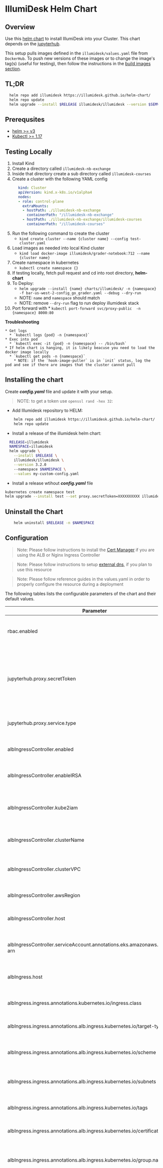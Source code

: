 # IllumiDesk Helm Chart

## Overview

Use this [helm chart](https://helm.sh/docs/topics/charts/) to install IllumiDesk into your Cluster. This chart depends on the [jupyterhub](https://zero-to-jupyterhub.readthedocs.io/en/latest/).

This setup pulls images defined in the `illumidesk/values.yaml` file from `DockerHub`. To push new versions of these images or to change the image's tag(s) (useful for testing), then follow the instructions in the [build images section](#build-images).  

## TL;DR

```bash
  helm repo add illumidesk https://illumidesk.github.io/helm-chart/
  helm repo update
  helm upgrade --install $RELEASE illumidesk/illumidesk --version $SEMVER --namespace $NAMESPACE --values example-config/values.yaml --debug
```

## Prerequsites

- [helm >= v3](https://github.com/kubernetes/helm)
- [Kubectl >= 1.17](https://kubernetes.io/docs/tasks/tools/install-kubectl/)

## Testing Locally

  1. Install Kind
  2. Create a directory called `illumidesk-nb-exchange`
  3. Inside that directory create a sub directory called `illumidesk-courses`
  4. Create a cluster with the following YAML config
```yml
      kind: Cluster
      apiVersion: kind.x-k8s.io/v1alpha4
      nodes:
      - role: control-plane
        extraMounts:
        - hostPath: ./illumidesk-nb-exchange
          containerPath: "/illumidesk-nb-exchange"
        - hostPath: ./illumidesk-nb-exchange/illumidesk-courses
          containerPath: "/illumidesk-courses"
  ```
  5. Run the following command to create the cluster
     *  `kind create cluster --name {cluster name} --config test-cluster.yaml ` 
  6. Load images as needed into local Kind cluster
     *  `kind load docker-image illumidesk/grader-notebook:712 --name {cluster name}`
  7. Create namespace in kubernetes
     * `kubectl create namespace {}` 
  8. If testing locally, fetch pull request and cd into root directory, **helm-chart**
  9. To Deploy: 
     * `helm upgrade --install {name} charts/illumidesk/ -n {namespace} -f bar-us-west-2-config_go_grader.yaml --debug --dry-run`  
     * NOTE: `name` and `namespace` should match  
     * NOTE: remove `--dry-run` flag to run deploy illumidesk stack
  10. Port forward with 
     * `kubectl port-forward svc/proxy-public  -n {namespace} 8000:80`

  **Troubleshooting**

    * Get logs
      * `kubectl logs {pod} -n {namespace}`
    * Exec into pod
      * `kubectl exec -it {pod} -n {namespace} -- /bin/bash`
    * If helm chart is hanging, it is likely beacuse you need to load the docker image locally
      * `kubectl get pods -n {namespace}`
        * NOTE: if the `hook-image-puller` is in `init` status, log the pod and see if there are images that the cluster cannot pull

## Installing the chart

Create _**config.yaml**_ file and update it with your setup.

> NOTE: to get a token use  `openssl rand -hex 32`:

- Add Illumidesk repository to HELM:

```bash
    helm repo add illumidesk https://illumidesk.github.io/helm-chart/
    helm repo update
```

- Install a release of the illumidesk helm chart:

```bash
  RELEASE=illumidesk
  NAMESPACE=illumidesk
  helm upgrade \
    --install $RELEASE \
    illumidesk/illumidesk \
    --version 3.2.0
    --namespace $NAMESPACE \
    --values my-custom-config.yaml
```

- Install a release wtihout  _**config.yaml**_ file

```bash
kubernetes create namespace test
helm upgrade --install test --set proxy.secretToken=XXXXXXXXXX illumidesk/illumidesk --version 3.2.0 -n test
```

## Uninstall the Chart

```bash
    helm uninstall $RELEASE -n $NAMESPACE
```

## Configuration

> Note: Please follow instructions to install the [Cert Manager]('https://github.com/jetstack/cert-manager/releases/download/v1.0.2/cert-manager.yaml') if you are using the ALB or Nginx Ingress Controller

> Note: Please follow instructions to setup [external dns]('https://kubernetes-sigs.github.io/aws-load-balancer-controller/v2.1/examples/echo_server/#setup-external-dns-to-manage-dns-automatically'), if you plan to use this resource

> Note: Please follow reference guides in the values.yaml in order to properly configure the resource during a deployment

The following tables lists the configurable parameters of the chart and their default values.

| Parameter                                                                  | Description                                                                                                                              | Default                                                                             |
| -------------------------------------------------------------------------- | ---------------------------------------------------------------------------------------------------------------------------------------- | ----------------------------------------------------------------------------------- |
| rbac.enabled                                                               | gives applications only as much access they need to the kubernetes API                                                                   | TRUE                                                                                |
| jupyterhub.proxy.secretToken                                               | 32-byte cryptographically secure randomly generated string used to secure communications between the hub and the configurable-http-proxy | Generate a random 32 bit hexadecimal value                                          |
| jupyterhub.proxy.service.type                                              | Kubernetes service to use to access jupyterhub                                                                                           | LoadBalancer                                                                        |
| albIngressController.enabled                                               | allows creation of aws application load balancer                                                                                         | FALSE                                                                               |
| albIngressController.enableIRSA                                            | allow passing of IAM role arn if you are not using eksctl                                                                                | FALSE                                                                               |
| albIngressController.kube2iam                                              | pass kube2iam arn to securely pass AWS credentials into alb ingress controller pod                                                       | arn:aws:iam::XXXXXXXXXX:role:instance-profile/k8s-alb-controller                    |
| albIngressController.clusterName                                           | EKS Cluster where aws resources should be created                                                                                        | illumidesk                                                                          |
| albIngressController.clusterVPC                                            | Cluster VPC ID alb ingress controller uses to create aws resources                                                                       | vpc-XXX                                                                             |
| albIngressController.awsRegion                                             | aws region where your cluster is located                                                                                                 | us-east-1                                                                           |
| albIngressController.host                                                  | Host name configured by ingress resource that uses alb                                                                                   | XXXXX.illumidesk.com                                                                |
| albIngressController.serviceAccount.annotations.eks.amazonaws.com/role-arn | assuming 'enableIRSA:true' pass the role arn for the alb ingress controller                                                              | arn:aws:iam::XXXXXXXXXX:role/eks-irsa-alb-ingress-controller                        |
| albIngress.host                                                            | Host name configured by ingress resource that uses alb                                                                                   | XXXXX.illumidesk.com                                                                |
| albIngress.ingress.annotations.kubernetes.io/ingress.class                 | determines which controller the ingress manifest uses                                                                                    | ALB                                                                                 |
| albIngress.ingress.annotations.alb.ingress.kubernetes.io/target-type       | determines how to create target groups                                                                                                   | IP                                                                                  |
| albIngress.ingress.annotations.alb.ingress.kubernetes.io/scheme            | determines whether the load balancer is internal or internet facing                                                                      | internet-facing                                                                     |
| albIngress.ingress.annotations.alb.ingress.kubernetes.io/subnets           | subnets that are part of your cluster vpc. At least 2 required                                                                           | [] (subnets for cluster vpc)                                                        |
| albIngress.ingress.annotations.alb.ingress.kubernetes.io/tags              | ingress tags to tag ALB/Target Groups/Security group                                                                                     | {}                                                                                  |
| albIngress.ingress.annotations.alb.ingress.kubernetes.io/certificate-arn   | certificate managaged by aws                                                                                                             | arn:aws:acm:us-east-1:XXXXXXXXXXXX:certificate/XXXXXXXX-XXXX-XXXX-XXXX-XXXXXXXXXXXX |
| albIngress.ingress.annotations.alb.ingress.kubernetes.io/group.name        | ingress group name to associate ingress files to alb-ingress-controller                                                                  |                                                                                     |
| allowExternalDNS.enabled                                                   | makes Kubernetes resources discoverable via public DNS Servers                                                                           | FALSE                                                                               |
| allowExternalDNS.enableIRSA                                                | allow passing of IAM role arn if you are not using eksctl                                                                                | FALSE                                                                               |
| allowExternalDNS.domainFilter                                              | AWS route 53 hosted zonezone                                                                                                             | illumidesk.com                                                                      |
| allowExternalDNS.txtOwnerID                                                | Identifies externalDNS instance                                                                                                          | illumidesk                                                                          |
| allowExternalDNS.serviceAccount.annotations.eks.amazonaws.com/role-arn     | Assuming 'enableIRSA:true' pass the role arn for the external dns                                                                        | FALSE                                                                               |
| allowNFS.enabled                                                           | Enables creation of NFS pv and pvc                                                                                                       | arn:aws:iam::XXXXXXXXXX:role/eks-irsa-external-dns                                  |
| allowNFS.server                                                            | NFS Server URL or IP                                                                                                                     | fs-XXXXXXXX.efs.us-east-1.amazonaws.com (Network File System DNS or IP)             |
allowNFS.type	                                                               | `local` for local testing or `efs` for aws                                                                                               |  	`local`																						
| allowNFS.path                                                              | Configure NFS base path                                                                                                                  | /                                                                                   |
| postgresql.enabled                                                         | Enables creation of postgresql manifests                                                                                                 | FALSE                                                                               |
| postgresql.postgresqlUsername                                              | Username for postgres                                                                                                                    | postgres                                                                            |
| postgresql.postgresqlPostgresPassword                                      | Postgresql admin password                                                                                                                |                                                                                     |
| postgresql.postgresqlPassword                                              | Postgresql password                                                                                                                      |                                                                                     |
| postgresql.postgresqlDatabase                                              | Postgresql Database                                                                                                                      | illumidesk                                                                          |
| datadog.enabled                                                            | Enables datadog                                                                                                                          | FALSE                                                                               |
| datadog.datadog.apiKey                                                     | API Key                                                                                                                                 |                                                                                     |
| datadog.datadog.clusterName                                                | Name of EKS cluster                                                                                                                      |                                                                                     |
| datadog.datadog.clusterAgent.enable                                        | Enable Cluster Agent                                                                                                                     | FALSE                                                                              |
| datadog.datadog.clusterAgent.token                                         | API token for Cluster Agent                                                                                                              |                                                                                     |
| datadog.datadog.clusterAgent.metricsProvider                               | Enable Metrics provider for cluster agent                                                                                                | FALSE                                                                               |
| graderSetupService.enabled                                                 | Enables Grader Setup Service                                                                                                             | FALSE                                                                               |
| graderSetupService.graderImage                                             | Grader Image Name                                                                                                                        | illumidesk/illumidesk-grader:latest                                                 |
| graderSetupService.graderSetupImage                                        | Grader Setup Service Image Name                                                                                                          | illumidesk/grader-setup-app:latest                                                  |
| graderSetupService.postgresNBGraderHost                                    | Provide Host Postgres Server                                                                                                             | illumidesk.XXXXXXXXXXXX.us-east-1.rds.amazonaws.com                                 |
| graderSetupService.postgresNBGraderUser                                    | Provide Postgres User                                                                                                                    | postgres                                                                            |
| graderSetupService.postgresNBGraderPassword                                | Provide Postgres Password                                                                                                                | None                                                                               |
imageCredentials.enabled |	allows for authenticated image pulls | 	FALSE
imageCredentials.registry	| Domain for image registry	| https://index.docker.io/v1/
imageCredentials.username	| User name for image registry	| illumideskops
imageCredentials.password	| password for image registry	| None
imageCredentials.email	| email linked to the service account for image registry	| None                                                                                  |

## Validate the Helm Chart

- For nodeport you will need to use your one of your node ips and also the port you defined in your values file.
  - Open up your browser and use the **NODE_IP:NODE_PORT**
  - Use the following command to list out your nodes:

```bash
   kubectl get nodes -o wide
```

- For load balancer you will need to get the external IP for proxy-public
  - Use this command to view your services and then paste the loadbalancer dns that is is the external ip of proxy-public

```bash
  kubectl get svc -n $NAMESPACE
```

- For Application Load Balancer, you must have specified the host in your values file
  - Verify the dns has propgates your domain

```bash
    dig $HOST 
```

- Open up your browser and paste the value for your host

## Cleanup

```bash
  helm delete <release name> --purge
```

